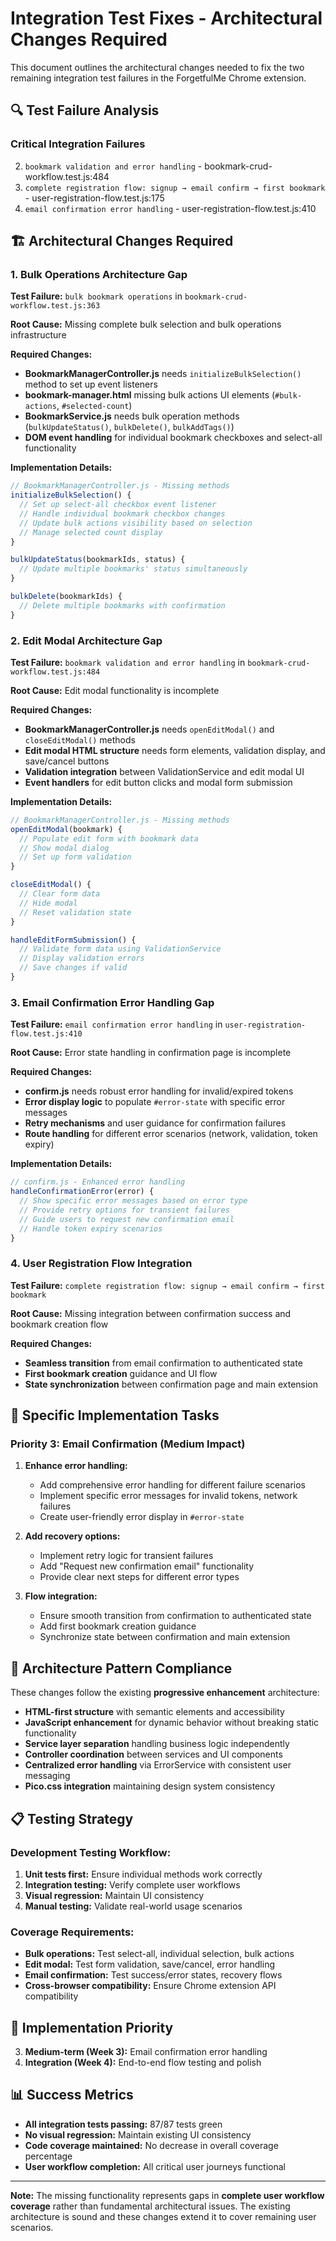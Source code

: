 # Integration Test Fixes - Architectural Changes Required

This document outlines the architectural changes needed to fix the two remaining integration test failures in the ForgetfulMe Chrome extension.

## 🔍 **Test Failure Analysis**

### **Critical Integration Failures**
2. `bookmark validation and error handling` - bookmark-crud-workflow.test.js:484
3. `complete registration flow: signup → email confirm → first bookmark` - user-registration-flow.test.js:175
4. `email confirmation error handling` - user-registration-flow.test.js:410

## 🏗️ **Architectural Changes Required**

### **1. Bulk Operations Architecture Gap**
**Test Failure:** `bulk bookmark operations` in `bookmark-crud-workflow.test.js:363`

**Root Cause:** Missing complete bulk selection and bulk operations infrastructure

**Required Changes:**
- **BookmarkManagerController.js** needs `initializeBulkSelection()` method to set up event listeners
- **bookmark-manager.html** missing bulk actions UI elements (`#bulk-actions`, `#selected-count`)
- **BookmarkService.js** needs bulk operation methods (`bulkUpdateStatus()`, `bulkDelete()`, `bulkAddTags()`)
- **DOM event handling** for individual bookmark checkboxes and select-all functionality

**Implementation Details:**
```javascript
// BookmarkManagerController.js - Missing methods
initializeBulkSelection() {
  // Set up select-all checkbox event listener
  // Handle individual bookmark checkbox changes
  // Update bulk actions visibility based on selection
  // Manage selected count display
}

bulkUpdateStatus(bookmarkIds, status) {
  // Update multiple bookmarks' status simultaneously
}

bulkDelete(bookmarkIds) {
  // Delete multiple bookmarks with confirmation
}
```

### **2. Edit Modal Architecture Gap**  
**Test Failure:** `bookmark validation and error handling` in `bookmark-crud-workflow.test.js:484`

**Root Cause:** Edit modal functionality is incomplete

**Required Changes:**
- **BookmarkManagerController.js** needs `openEditModal()` and `closeEditModal()` methods
- **Edit modal HTML structure** needs form elements, validation display, and save/cancel buttons
- **Validation integration** between ValidationService and edit modal UI
- **Event handlers** for edit button clicks and modal form submission

**Implementation Details:**
```javascript
// BookmarkManagerController.js - Missing methods
openEditModal(bookmark) {
  // Populate edit form with bookmark data
  // Show modal dialog
  // Set up form validation
}

closeEditModal() {
  // Clear form data
  // Hide modal
  // Reset validation state
}

handleEditFormSubmission() {
  // Validate form data using ValidationService
  // Display validation errors
  // Save changes if valid
}
```

### **3. Email Confirmation Error Handling Gap**
**Test Failure:** `email confirmation error handling` in `user-registration-flow.test.js:410`

**Root Cause:** Error state handling in confirmation page is incomplete

**Required Changes:**
- **confirm.js** needs robust error handling for invalid/expired tokens
- **Error display logic** to populate `#error-state` with specific error messages
- **Retry mechanisms** and user guidance for confirmation failures
- **Route handling** for different error scenarios (network, validation, token expiry)

**Implementation Details:**
```javascript
// confirm.js - Enhanced error handling
handleConfirmationError(error) {
  // Show specific error messages based on error type
  // Provide retry options for transient failures
  // Guide users to request new confirmation email
  // Handle token expiry scenarios
}
```

### **4. User Registration Flow Integration**
**Test Failure:** `complete registration flow: signup → email confirm → first bookmark`

**Root Cause:** Missing integration between confirmation success and bookmark creation flow

**Required Changes:**
- **Seamless transition** from email confirmation to authenticated state
- **First bookmark creation** guidance and UI flow
- **State synchronization** between confirmation page and main extension

## 🔧 **Specific Implementation Tasks**

### **Priority 3: Email Confirmation (Medium Impact)**
1. **Enhance error handling:**
   - Add comprehensive error handling for different failure scenarios
   - Implement specific error messages for invalid tokens, network failures
   - Create user-friendly error display in `#error-state`

2. **Add recovery options:**
   - Implement retry logic for transient failures
   - Add "Request new confirmation email" functionality
   - Provide clear next steps for different error types

3. **Flow integration:**
   - Ensure smooth transition from confirmation to authenticated state
   - Add first bookmark creation guidance
   - Synchronize state between confirmation and main extension

## 🎯 **Architecture Pattern Compliance**

These changes follow the existing **progressive enhancement** architecture:

- **HTML-first structure** with semantic elements and accessibility
- **JavaScript enhancement** for dynamic behavior without breaking static functionality  
- **Service layer separation** handling business logic independently
- **Controller coordination** between services and UI components
- **Centralized error handling** via ErrorService with consistent user messaging
- **Pico.css integration** maintaining design system consistency

## 📋 **Testing Strategy**

### **Development Testing Workflow:**
1. **Unit tests first:** Ensure individual methods work correctly
2. **Integration testing:** Verify complete user workflows
3. **Visual regression:** Maintain UI consistency
4. **Manual testing:** Validate real-world usage scenarios

### **Coverage Requirements:**
- **Bulk operations:** Test select-all, individual selection, bulk actions
- **Edit modal:** Test form validation, save/cancel, error handling
- **Email confirmation:** Test success/error states, recovery flows
- **Cross-browser compatibility:** Ensure Chrome extension API compatibility

## 🚀 **Implementation Priority**

3. **Medium-term (Week 3):** Email confirmation error handling
4. **Integration (Week 4):** End-to-end flow testing and polish

## 📊 **Success Metrics**

- **All integration tests passing:** 87/87 tests green
- **No visual regression:** Maintain existing UI consistency
- **Code coverage maintained:** No decrease in overall coverage percentage
- **User workflow completion:** All critical user journeys functional

---

**Note:** The missing functionality represents gaps in **complete user workflow coverage** rather than fundamental architectural issues. The existing architecture is sound and these changes extend it to cover remaining user scenarios.